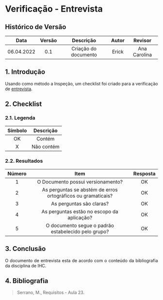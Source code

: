 # Verificação - Entrevista


## Histórico de Versão

|  Data  | Versão | Descrição | Autor | Revisor |
| :----: | :----: | :-------: | :---: | :----:  |
| 06.04.2022 | 0.1 | Criação do documento | Erick | Ana Carolina |

## 1. Introdução
<p style="text-align: justify;">Usando como método a Inspeção, um checklist foi criado para a verificação de <a href="https://interacao-humano-computador.github.io/2021.2-Cebraspe/Avalia%C3%A7%C3%A3o_desenvolvimento/Nivel1/entrevista/">entrevista</a>.
</p>

## 2. Checklist

### 2.1. Legenda

| Símbolo | Descrição |
| :-----: | :-------: |
| OK  | Contém  |
| X | Não contém  |

### 2.2. Resultados

| Número | Item | Resposta |
|:----:|:----:|:----:|
|1|O Documento possui versionamento?|OK|
|2|As perguntas se abstém de erros ortográficos ou gramaticais?|OK|
|3|As perguntas são claras?|OK|
|4|As perguntas estão no escopo da aplicação?|OK|
|5|O documento segue o padrão estabelecido pelo grupo?|OK|

## 3. Conclusão
<p style="text-align: justify;">O documento de entrevista esta de acordo com o conteúdo da bibliografia da disciplina de IHC.
</p>

## 4. Bibliografia
> Serrano, M., Requisitos - Aula 23.